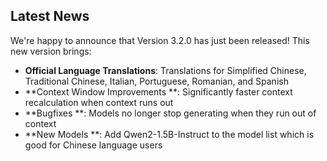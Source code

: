 ## Latest News

We're happy to announce that Version 3.2.0 has just been released! This new version brings:

* **Official Language Translations**: Translations for Simplified Chinese, Traditional Chinese, Italian, Portuguese, Romanian, and Spanish
* **Context Window Improvements **: Significantly faster context recalculation when context runs out
* **Bugfixes **: Models no longer stop generating when they run out of context
* **New Models **: Add Qwen2-1.5B-Instruct to the model list which is good for Chinese language users
